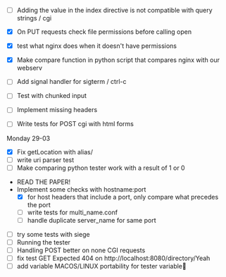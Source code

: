 - [ ] Adding the value in the index directive is not compatible with query strings / cgi
- [x] On PUT requests check file permissions before calling open
- [x] test what nginx does when it doesn't have permissions
- [x] Make compare function in python script that compares nginx with our webserv
- [ ] Add signal handler for sigterm / ctrl-c
- [ ] Test with chunked input
- [ ] Implement missing headers
- [ ] Write tests for POST cgi with html forms


Monday 29-03
- [x] Fix getLocation with alias/
- [ ] write uri parser test
- [ ] Make comparing python tester work with a result of 1 or 0
- READ THE PAPER!
-  Implement some checks with hostname:port
	- [x] for host headers that include a port, only compare what precedes the port
	- [ ] write tests for multi_name.conf
	- [ ] handle duplicate server_name for same port
- [ ] try some tests with siege 
- [ ] Running the tester
- [ ] Handling POST better on none CGI requests
- [ ] fix test GET Expected 404 on http://localhost:8080/directory/Yeah
- [ ] add variable MACOS/LINUX portability for tester variable
